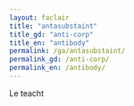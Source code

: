 ```yaml
---
layout: faclair
title: "antasubstaint"
title_gd: "anti-corp"
title_en: "antibody"
permalink: /ga/antasubstaint/
permalink_gd: /anti-corp/
permalink_en: /antibody/
---
```


Le teacht